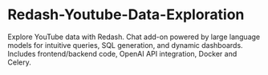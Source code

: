 # Redash-Youtube-Data-Exploration
Explore YouTube data with Redash. Chat add-on powered by large language models for intuitive queries, SQL generation, and dynamic dashboards. Includes frontend/backend code, OpenAI API integration, Docker and Celery.
